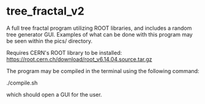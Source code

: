 # tree_fractal_v2
A full tree fractal program utilizing ROOT libraries,
and includes a random tree generator GUI. Examples of what can be done
with this program may be seen within the pics/ directory.

Requires CERN's ROOT library to be installed:
https://root.cern.ch/download/root_v6.14.04.source.tar.gz

The program may be compiled in the terminal using the following command:

./compile.sh

which should open a GUI for the user.
